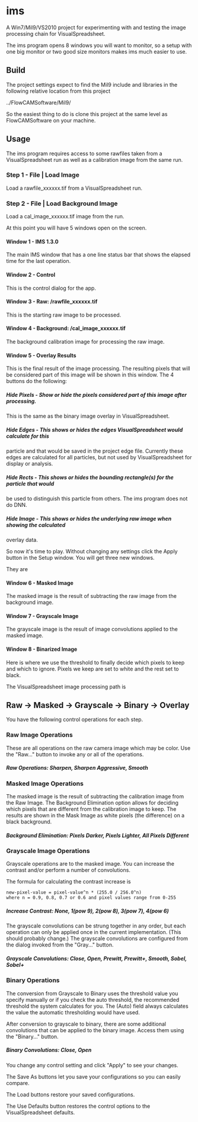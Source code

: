 # ims

A Win7/Mil9/VS2010 project for experimenting with and testing the image processing chain 
for VisualSpreadsheet.

The ims program opens 8 windows you will want to monitor, so a setup with one big monitor
or two good size monitors makes ims much easier to use.

##  Build

The project settings expect to find the Mil9 include and libraries in the following
relative location from this project

../FlowCAMSoftware/Mil9/

So the easiest thing to do is clone this project at the same level as FlowCAMSoftware
on your machine.


##  Usage

The ims program requires access to some rawfiles taken from a VisualSpreadsheet
run as well as a calibration image from the same run.

### Step 1 - File | Load Image

Load a rawfile_xxxxxx.tif from a VisualSpreadsheet run.

### Step 2 - File | Load Background Image

Load a cal_image_xxxxxx.tif image from the run.


At this point you will have 5 windows open on the screen.

#### Window 1 - IMS 1.3.0

The main IMS window that has a one line status bar that shows the elapsed
time for the last operation.


#### Window 2 - Control

This is the control dialog for the app.


#### Window 3 - Raw: <some-path>/rawfile_xxxxxx.tif

This is the starting raw image to be processed.


#### Window 4 - Background: <some-path>/cal_image_xxxxxx.tif

The background calibration image for processing the raw image.


#### Window 5 - Overlay Results

This is the final result of the image processing. The resulting pixels that
will be considered part of this image will be shown in this window. The
4 buttons do the following:

##### Hide Pixels - Show or hide the pixels considered part of this image after processing.
This is the same as the binary image overlay in VisualSpreadsheet.

##### Hide Edges - This shows or hides the edges VisualSpreadsheet would calculate for this 
particle and that would be saved in the project edge file. Currently these edges are
calculated for all particles, but not used by VisualSpreadsheet for display or analysis.

##### Hide Rects - This shows or hides the bounding rectangle(s) for the particle that would
be used to distinguish this particle from others. The ims program does not do DNN.

##### Hide Image - This shows or hides the underlying raw image when showing the calculated
overlay data.


So now it's time to play. Without changing any settings click the Apply button
in the Setup window. You will get three new windows. 

They are

#### Window 6 - Masked Image

The masked image is the result of subtracting the raw image from the background image.


#### Window 7 - Grayscale Image

The grayscale image is the result of image convolutions applied to the masked image.


#### Window 8 - Binarized Image

Here is where we use the threshold to finally decide which pixels to keep and which
to ignore. Pixels we keep are set to white and the rest set to black.


The VisualSpreadsheet image processing path is

## Raw -> Masked -> Grayscale -> Binary -> Overlay


You have the following control operations for each step.


### Raw Image Operations

These are all operations on the raw camera image which may be color. Use the "Raw..."
button to invoke any or all of the operations.

##### Raw Operations: Sharpen, Sharpen Aggressive, Smooth



### Masked Image Operations

The masked image is the result of subtracting the calibration image from the Raw Image.
The Background Elimination option allows for deciding which pixels that are different
from the calibration image to keep. The results are shown in the Mask Image as white
pixels (the difference) on a black background.

##### Background Elimination: Pixels Darker, Pixels Lighter, All Pixels Different


### Grayscale Image Operations

Grayscale operations are to the masked image. You can increase the contrast and/or
perform a number of convolutions.

The formula for calculating the contrast increase is

	new-pixel-value = pixel-value^n * (255.0 / 256.0^n)   
	where n = 0.9, 0.8, 0.7 or 0.6 and pixel values range from 0-255

##### Increase Contrast: None, 1(pow 9), 2(pow 8), 3(pow 7), 4(pow 6)

The grayscale convolutions can be strung together in any order, but each operation
can only be applied once in the current implementation. (This should probably
change.) The grayscale convolutions are configured from the dialog invoked from
the "Gray..." button.

##### Grayscale Convolutions: Close, Open, Prewitt, Prewitt+, Smooth, Sobel, Sobel+


### Binary Operations

The conversion from Grayscale to Binary uses the threshold value you specify
manually or if you check the auto threshold, the recommended threshold the
system calculates for you. The (Auto) field always calculates the value the
automatic thresholding would have used.

After conversion to grayscale to binary, there are some additional convolutions
that can be applied to the binary image. Access them using the "Binary..." button.

##### Binary Convolutions: Close, Open


You change any control setting and click "Apply" to see your changes.

The Save As buttons let you save your configurations so you can easily compare.

The Load buttons restore your saved configurations.

The Use Defaults button restores the control options to the VisualSpreadsheet
defaults.
